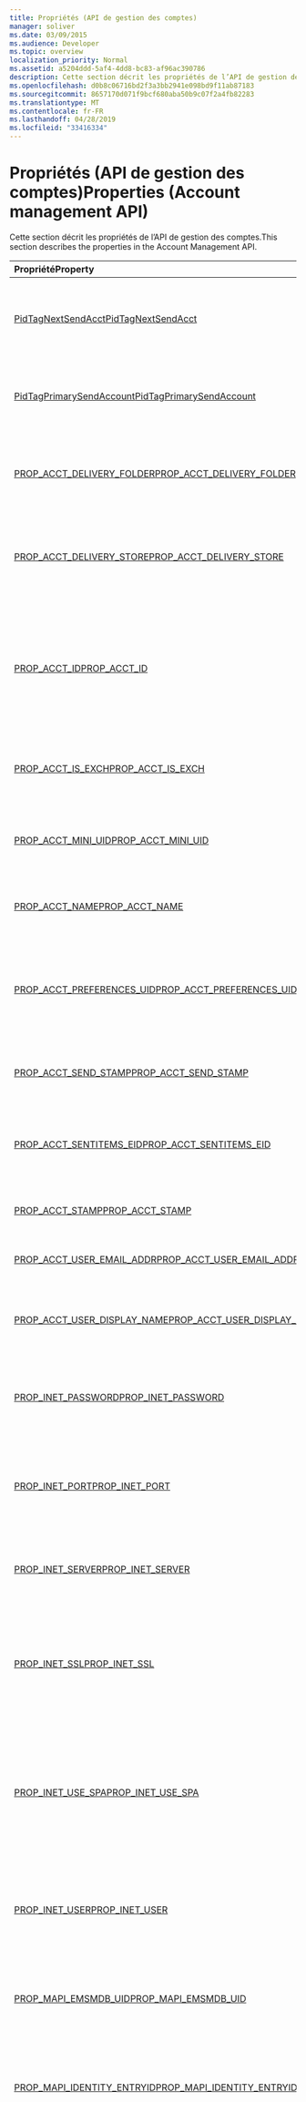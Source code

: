 ```yaml
---
title: Propriétés (API de gestion des comptes)
manager: soliver
ms.date: 03/09/2015
ms.audience: Developer
ms.topic: overview
localization_priority: Normal
ms.assetid: a5204ddd-5af4-4dd8-bc83-af96ac390786
description: Cette section décrit les propriétés de l’API de gestion des comptes.
ms.openlocfilehash: d0b8c06716bd2f3a3bb2941e098bd9f11ab87183
ms.sourcegitcommit: 8657170d071f9bcf680aba50b9c07f2a4fb82283
ms.translationtype: MT
ms.contentlocale: fr-FR
ms.lasthandoff: 04/28/2019
ms.locfileid: "33416334"
---
```

# <a name="properties-account-management-api"></a><span data-ttu-id="e0eca-103">Propriétés (API de gestion des comptes)</span><span class="sxs-lookup"><span data-stu-id="e0eca-103">Properties (Account management API)</span></span>

<span data-ttu-id="e0eca-104">Cette section décrit les propriétés de l’API de gestion des comptes.</span><span class="sxs-lookup"><span data-stu-id="e0eca-104">This section describes the properties in the Account Management API.</span></span>
  
|<span data-ttu-id="e0eca-105">**Propriété**</span><span class="sxs-lookup"><span data-stu-id="e0eca-105">**Property**</span></span>|<span data-ttu-id="e0eca-106">**Description**</span><span class="sxs-lookup"><span data-stu-id="e0eca-106">**Description**</span></span>|
|:-----|:-----|
|[<span data-ttu-id="e0eca-107">PidTagNextSendAcct</span><span class="sxs-lookup"><span data-stu-id="e0eca-107">PidTagNextSendAcct</span></span>](pidtagnextsendacct.md) <br/> |<span data-ttu-id="e0eca-108">Il s’agit du cachet « envoyer » du compte secondaire pour le message.</span><span class="sxs-lookup"><span data-stu-id="e0eca-108">This is the secondary account "send" stamp for the message.</span></span>  <br/> |
|[<span data-ttu-id="e0eca-109">PidTagPrimarySendAccount</span><span class="sxs-lookup"><span data-stu-id="e0eca-109">PidTagPrimarySendAccount</span></span>](pidtagprimarysendaccount.md) <br/> |<span data-ttu-id="e0eca-110">Il s’agit du cachet « envoyer » du compte principal pour un message.</span><span class="sxs-lookup"><span data-stu-id="e0eca-110">This is the primary account "send" stamp for a message.</span></span>  <br/> |
|[<span data-ttu-id="e0eca-111">PROP_ACCT_DELIVERY_FOLDER</span><span class="sxs-lookup"><span data-stu-id="e0eca-111">PROP_ACCT_DELIVERY_FOLDER</span></span>](prop_acct_delivery_folder.md) <br/> |<span data-ttu-id="e0eca-112">Représente l’ID d’entrée du dossier de remise par défaut du compte.</span><span class="sxs-lookup"><span data-stu-id="e0eca-112">Represents the Entry ID of the default delivery folder for the account.</span></span>  <br/> |
|[<span data-ttu-id="e0eca-113">PROP_ACCT_DELIVERY_STORE</span><span class="sxs-lookup"><span data-stu-id="e0eca-113">PROP_ACCT_DELIVERY_STORE</span></span>](prop_acct_delivery_store.md) <br/> |<span data-ttu-id="e0eca-114">Représente l’ID d’entrée de la banque de remise par défaut pour le compte.</span><span class="sxs-lookup"><span data-stu-id="e0eca-114">Represents the Entry ID of the default delivery store for the account.</span></span>  <br/> |
|[<span data-ttu-id="e0eca-115">PROP_ACCT_ID</span><span class="sxs-lookup"><span data-stu-id="e0eca-115">PROP_ACCT_ID</span></span>](prop_acct_id.md) <br/> |<span data-ttu-id="e0eca-116">Renvoie un identificateur qui identifie de manière unique un compte dans le profil dans lequel le compte est créé.</span><span class="sxs-lookup"><span data-stu-id="e0eca-116">Returns an identifier that uniquely identifies an account within the profile in which the account is created.</span></span>  <br/> |
|[<span data-ttu-id="e0eca-117">PROP_ACCT_IS_EXCH</span><span class="sxs-lookup"><span data-stu-id="e0eca-117">PROP_ACCT_IS_EXCH</span></span>](prop_acct_is_exch.md) <br/> |<span data-ttu-id="e0eca-118">Cette valeur a la valeur True si le compte est Exchange client.</span><span class="sxs-lookup"><span data-stu-id="e0eca-118">True if the account is an Exchange account.</span></span>  <br/> |
|[<span data-ttu-id="e0eca-119">PROP_ACCT_MINI_UID</span><span class="sxs-lookup"><span data-stu-id="e0eca-119">PROP_ACCT_MINI_UID</span></span>](prop_acct_mini_uid.md) <br/> |<span data-ttu-id="e0eca-120">Renvoie un identificateur de compte unique dans Outlook profils.</span><span class="sxs-lookup"><span data-stu-id="e0eca-120">Returns an account identifier that is unique across Outlook profiles.</span></span>  <br/> |
|[<span data-ttu-id="e0eca-121">PROP_ACCT_NAME</span><span class="sxs-lookup"><span data-stu-id="e0eca-121">PROP_ACCT_NAME</span></span>](prop_acct_name.md) <br/> |<span data-ttu-id="e0eca-122">Renvoie ou définit le nom du compte.</span><span class="sxs-lookup"><span data-stu-id="e0eca-122">Returns or sets the account name.</span></span>  <br/> |
|[<span data-ttu-id="e0eca-123">PROP_ACCT_PREFERENCES_UID</span><span class="sxs-lookup"><span data-stu-id="e0eca-123">PROP_ACCT_PREFERENCES_UID</span></span>](prop_acct_preferences_uid.md) <br/> |<span data-ttu-id="e0eca-124">Récupère l’identificateur unique (UID) de la section de profil qui stocke les préférences de compte.</span><span class="sxs-lookup"><span data-stu-id="e0eca-124">Retrieves the unique identifier (UID) for the profile section that stores the account preferences.</span></span>  <br/> |
|[<span data-ttu-id="e0eca-125">PROP_ACCT_SEND_STAMP</span><span class="sxs-lookup"><span data-stu-id="e0eca-125">PROP_ACCT_SEND_STAMP</span></span>](prop_acct_send_stamp.md) <br/> |<span data-ttu-id="e0eca-126">Renvoie le cachet « envoyer » du compte.</span><span class="sxs-lookup"><span data-stu-id="e0eca-126">Returns the account "send" stamp.</span></span>  <br/> |
|[<span data-ttu-id="e0eca-127">PROP_ACCT_SENTITEMS_EID</span><span class="sxs-lookup"><span data-stu-id="e0eca-127">PROP_ACCT_SENTITEMS_EID</span></span>](prop_acct_sentitems_eid.md) <br/> |<span data-ttu-id="e0eca-128">Représente l’ID d’entrée du dossier par défaut pour les éléments envoyés pour le compte.</span><span class="sxs-lookup"><span data-stu-id="e0eca-128">Represents the Entry ID of the default folder for sent items for the account.</span></span>  <br/> |
|[<span data-ttu-id="e0eca-129">PROP_ACCT_STAMP</span><span class="sxs-lookup"><span data-stu-id="e0eca-129">PROP_ACCT_STAMP</span></span>](prop_acct_stamp.md) <br/> |<span data-ttu-id="e0eca-130">Renvoie le cachet du compte.</span><span class="sxs-lookup"><span data-stu-id="e0eca-130">Returns the account stamp.</span></span>  <br/> |
|[<span data-ttu-id="e0eca-131">PROP_ACCT_USER_EMAIL_ADDR</span><span class="sxs-lookup"><span data-stu-id="e0eca-131">PROP_ACCT_USER_EMAIL_ADDR</span></span>](prop_acct_user_email_addr.md) <br/> |<span data-ttu-id="e0eca-132">Spécifie l’adresse e-mail du compte.</span><span class="sxs-lookup"><span data-stu-id="e0eca-132">Specifies the email address for the account.</span></span>  <br/> |
|[<span data-ttu-id="e0eca-133">PROP_ACCT_USER_DISPLAY_NAME</span><span class="sxs-lookup"><span data-stu-id="e0eca-133">PROP_ACCT_USER_DISPLAY_NAME</span></span>](prop_acct_user_display_name.md) <br/> |<span data-ttu-id="e0eca-134">Renvoie ou définit le nom complet de l’utilisateur.</span><span class="sxs-lookup"><span data-stu-id="e0eca-134">Returns or sets the user display name.</span></span>  <br/> |
|[<span data-ttu-id="e0eca-135">PROP_INET_PASSWORD</span><span class="sxs-lookup"><span data-stu-id="e0eca-135">PROP_INET_PASSWORD</span></span>](prop_inet_password.md) <br/> |<span data-ttu-id="e0eca-136">Représente le mot de passe de l’utilisateur pour une boîte aux lettres Internet générale.</span><span class="sxs-lookup"><span data-stu-id="e0eca-136">Represents the user password for a general Internet mailbox.</span></span>  <br/> |
|[<span data-ttu-id="e0eca-137">PROP_INET_PORT</span><span class="sxs-lookup"><span data-stu-id="e0eca-137">PROP_INET_PORT</span></span>](prop_inet_port.md) <br/> |<span data-ttu-id="e0eca-138">Représente le numéro de port d’une boîte aux lettres Internet générale.</span><span class="sxs-lookup"><span data-stu-id="e0eca-138">Represents the port number for a general Internet mailbox.</span></span>  <br/> |
|[<span data-ttu-id="e0eca-139">PROP_INET_SERVER</span><span class="sxs-lookup"><span data-stu-id="e0eca-139">PROP_INET_SERVER</span></span>](prop_inet_server.md) <br/> |<span data-ttu-id="e0eca-140">Représente le nom de serveur d’une boîte aux lettres Internet générale.</span><span class="sxs-lookup"><span data-stu-id="e0eca-140">Represents the server name of a general Internet mailbox.</span></span>  <br/> |
|[<span data-ttu-id="e0eca-141">PROP_INET_SSL</span><span class="sxs-lookup"><span data-stu-id="e0eca-141">PROP_INET_SSL</span></span>](prop_inet_ssl.md) <br/> |<span data-ttu-id="e0eca-142">Spécifie si SSL (Secure Socket Layer) doit être utilisé pour une boîte aux lettres Internet générale.</span><span class="sxs-lookup"><span data-stu-id="e0eca-142">Specifies whether Secure Socket Layer (SSL) should be used for a general Internet mailbox.</span></span>  <br/> |
|[<span data-ttu-id="e0eca-143">PROP_INET_USE_SPA</span><span class="sxs-lookup"><span data-stu-id="e0eca-143">PROP_INET_USE_SPA</span></span>](prop_inet_use_spa.md) <br/> |<span data-ttu-id="e0eca-144">Spécifie si l’authentification par mot de passe sécurisé (SPA) doit être utilisée pour une boîte aux lettres Internet générale.</span><span class="sxs-lookup"><span data-stu-id="e0eca-144">Specifies whether Secure Password Authentication (SPA) should be used for a general Internet mailbox.</span></span>  <br/> |
|[<span data-ttu-id="e0eca-145">PROP_INET_USER</span><span class="sxs-lookup"><span data-stu-id="e0eca-145">PROP_INET_USER</span></span>](prop_inet_user.md) <br/> |<span data-ttu-id="e0eca-146">Représente le nom d’utilisateur d’une boîte aux lettres Internet générale.</span><span class="sxs-lookup"><span data-stu-id="e0eca-146">Represents the user name for a general Internet mailbox.</span></span>  <br/> |
|[<span data-ttu-id="e0eca-147">PROP_MAPI_EMSMDB_UID</span><span class="sxs-lookup"><span data-stu-id="e0eca-147">PROP_MAPI_EMSMDB_UID</span></span>](prop_mapi_emsmdb_uid.md) <br/> |<span data-ttu-id="e0eca-148">Représente une structure [ACCT_BIN](acct_bin.md) qui contient l’UID d’un compte Exchange client.</span><span class="sxs-lookup"><span data-stu-id="e0eca-148">Represents an [ACCT_BIN](acct_bin.md) structure that contains the UID of an Exchange account.</span></span>  <br/> |
|[<span data-ttu-id="e0eca-149">PROP_MAPI_IDENTITY_ENTRYID</span><span class="sxs-lookup"><span data-stu-id="e0eca-149">PROP_MAPI_IDENTITY_ENTRYID</span></span>](prop_mapi_identity_entryid.md) <br/> |<span data-ttu-id="e0eca-150">Récupère ou définit l’ID d’entrée du carnet d’adresses pour le compte.</span><span class="sxs-lookup"><span data-stu-id="e0eca-150">Retrieves or sets the address book entry ID for the account.</span></span>  <br/> |
|[<span data-ttu-id="e0eca-151">PROP_MAPI_TRANSPORT_FLAGS</span><span class="sxs-lookup"><span data-stu-id="e0eca-151">PROP_MAPI_TRANSPORT_FLAGS</span></span>](prop_mapi_transport_flags.md) <br/> |<span data-ttu-id="e0eca-152">Représente les paramètres de transport que Outlook utilise pour déterminer les tâches de synchronisation nécessaires et pour désactiver les éléments d’interface utilisateur que le compte ne prend pas en charge.</span><span class="sxs-lookup"><span data-stu-id="e0eca-152">Represents transport settings that Outlook uses to determine the necessary synchronization tasks and to disable the user interface (UI) elements that the account does not support.</span></span>  <br/> |
|[<span data-ttu-id="e0eca-153">PROP_POP_LEAVE_ON_SERVER</span><span class="sxs-lookup"><span data-stu-id="e0eca-153">PROP_POP_LEAVE_ON_SERVER</span></span>](prop_pop_leave_on_server.md) <br/> |<span data-ttu-id="e0eca-154">Spécifie de laisser une copie d’un message sur le serveur pour un compte POP.</span><span class="sxs-lookup"><span data-stu-id="e0eca-154">Specifies leaving a copy of a message on the server for a POP account.</span></span>  <br/> |
|[<span data-ttu-id="e0eca-155">PROP_SMTP_AUTH_METHOD</span><span class="sxs-lookup"><span data-stu-id="e0eca-155">PROP_SMTP_AUTH_METHOD</span></span>](prop_smtp_auth_method.md) <br/> |<span data-ttu-id="e0eca-156">Spécifie la méthode d’authentification à utiliser pour le compte SMTP.</span><span class="sxs-lookup"><span data-stu-id="e0eca-156">Specifies the authentication method to use for the SMTP account.</span></span>  <br/> |
|[<span data-ttu-id="e0eca-157">PROP_SMTP_PASSWORD</span><span class="sxs-lookup"><span data-stu-id="e0eca-157">PROP_SMTP_PASSWORD</span></span>](prop_smtp_password.md) <br/> |<span data-ttu-id="e0eca-158">Représente le mot de passe du compte SMTP.</span><span class="sxs-lookup"><span data-stu-id="e0eca-158">Represents the password of the SMTP account.</span></span>  <br/> |
|[<span data-ttu-id="e0eca-159">PROP_SMTP_PORT</span><span class="sxs-lookup"><span data-stu-id="e0eca-159">PROP_SMTP_PORT</span></span>](prop_smtp_port.md) <br/> |<span data-ttu-id="e0eca-160">Représente le numéro de port du compte SMTP.</span><span class="sxs-lookup"><span data-stu-id="e0eca-160">Represents the port number of the SMTP account.</span></span>  <br/> |
|[<span data-ttu-id="e0eca-161">PROP_SMTP_SECURE_CONNECTION</span><span class="sxs-lookup"><span data-stu-id="e0eca-161">PROP_SMTP_SECURE_CONNECTION</span></span>](prop_smtp_secure_connection.md) <br/> |<span data-ttu-id="e0eca-162">Spécifie le type de connexion chiffrée à utiliser pour un compte SMTP.</span><span class="sxs-lookup"><span data-stu-id="e0eca-162">Specifies the type of encrypted connection to use for an SMTP account.</span></span>  <br/> |
|[<span data-ttu-id="e0eca-163">PROP_SMTP_SERVER</span><span class="sxs-lookup"><span data-stu-id="e0eca-163">PROP_SMTP_SERVER</span></span>](prop_smtp_server.md) <br/> |<span data-ttu-id="e0eca-164">Représente le nom de serveur du compte SMTP.</span><span class="sxs-lookup"><span data-stu-id="e0eca-164">Represents the server name of the SMTP account.</span></span>  <br/> |
|[<span data-ttu-id="e0eca-165">PROP_SMTP_SSL</span><span class="sxs-lookup"><span data-stu-id="e0eca-165">PROP_SMTP_SSL</span></span>](prop_smtp_ssl.md) <br/> |<span data-ttu-id="e0eca-166">Spécifie s’il faut utiliser le protocole SSL (Secure Socket Layer) pour le compte SMTP.</span><span class="sxs-lookup"><span data-stu-id="e0eca-166">Specifies whether to use Secure Socket Layer (SSL) protocol for the SMTP account.</span></span>  <br/> |
|[<span data-ttu-id="e0eca-167">PROP_SMTP_USE_AUTH</span><span class="sxs-lookup"><span data-stu-id="e0eca-167">PROP_SMTP_USE_AUTH</span></span>](prop_smtp_use_auth.md) <br/> |<span data-ttu-id="e0eca-168">Spécifie s’il faut utiliser l’authentification pour le compte SMTP.</span><span class="sxs-lookup"><span data-stu-id="e0eca-168">Specifies whether to use authentication for the SMTP account.</span></span>  <br/> |
|[<span data-ttu-id="e0eca-169">PROP_SMTP_USE_SPA</span><span class="sxs-lookup"><span data-stu-id="e0eca-169">PROP_SMTP_USE_SPA</span></span>](prop_smtp_use_spa.md) <br/> |<span data-ttu-id="e0eca-170">Spécifie s’il faut utiliser l’authentification par mot de passe sécurisé (SPA) pour le compte SMTP.</span><span class="sxs-lookup"><span data-stu-id="e0eca-170">Specifies whether to use Secure Password Authentication (SPA) for the SMTP account.</span></span>  <br/> |
|[<span data-ttu-id="e0eca-171">PROP_SMTP_USER</span><span class="sxs-lookup"><span data-stu-id="e0eca-171">PROP_SMTP_USER</span></span>](prop_smtp_user.md) <br/> |<span data-ttu-id="e0eca-172">Représente le nom d’utilisateur du compte SMTP.</span><span class="sxs-lookup"><span data-stu-id="e0eca-172">Represents the user name for the SMTP account.</span></span>  <br/> |
   

